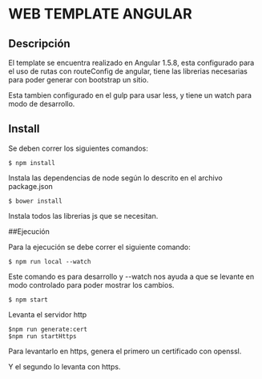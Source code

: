 # WEB TEMPLATE ANGULAR #

## Descripción

El template se encuentra realizado en Angular 1.5.8, esta configurado para el uso de rutas con routeConfig de angular, tiene las librerias necesarias para poder generar con bootstrap un sitio.

Esta tambien configurado en el gulp para usar less, y tiene un watch para modo de desarrollo.


## Install 

Se deben correr los siguientes comandos:

```
$ npm install

```

Instala las dependencias de node según lo descrito en el archivo package.json


```
$ bower install

```

Instala todos las librerias js que se necesitan.


##Ejecución

Para la ejecución se debe correr el siguiente comando:

```
$ npm run local --watch

```

Este comando es para desarrollo y --watch nos ayuda a que se levante en modo controlado para poder mostrar los cambios.


```
$ npm start

```

Levanta el servidor http

```
$npm run generate:cert
$npm run startHttps

```

Para levantarlo en https, genera el primero un certificado con openssl.

Y el segundo lo levanta con https.


